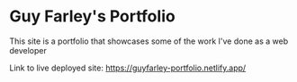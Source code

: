 # Guy Farley's Portfolio

This site is a portfolio that showcases some of the work I've done as a web developer

Link to live deployed site: <https://guyfarley-portfolio.netlify.app/>
